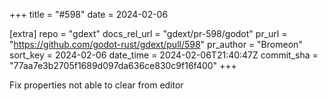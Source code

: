 +++
title = "#598"
date = 2024-02-06

[extra]
repo = "gdext"
docs_rel_url = "gdext/pr-598/godot"
pr_url = "https://github.com/godot-rust/gdext/pull/598"
pr_author = "Bromeon"
sort_key = 2024-02-06
date_time = 2024-02-06T21:40:47Z
commit_sha = "77aa7e3b2705f1689d097da636ce830c9f16f400"
+++

Fix properties not able to clear from editor
